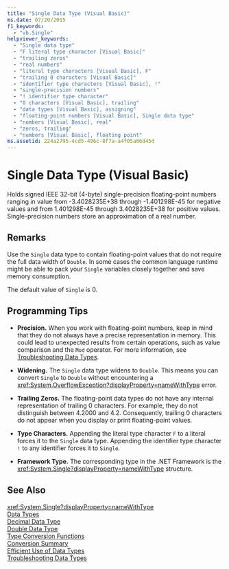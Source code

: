 ```yaml
---
title: "Single Data Type (Visual Basic)"
ms.date: 07/20/2015
f1_keywords: 
  - "vb.Single"
helpviewer_keywords: 
  - "Single data type"
  - "F literal type character [Visual Basic]"
  - "trailing zeros"
  - "real numbers"
  - "literal type characters [Visual Basic], F"
  - "trailing 0 characters [Visual Basic]"
  - "identifier type characters [Visual Basic], !"
  - "single-precision numbers"
  - "! identifier type character"
  - "0 characters [Visual Basic], trailing"
  - "data types [Visual Basic], assigning"
  - "floating-point numbers [Visual Basic], Single data type"
  - "numbers [Visual Basic], real"
  - "zeros, trailing"
  - "numbers [Visual Basic], floating point"
ms.assetid: 224a2795-4cd5-496c-8f7a-a4f05a06d45d
---
```

# Single Data Type (Visual Basic)
Holds signed IEEE 32-bit (4-byte) single-precision floating-point numbers ranging in value from -3.4028235E+38 through -1.401298E-45 for negative values and from 1.401298E-45 through 3.4028235E+38 for positive values. Single-precision numbers store an approximation of a real number.  
  
## Remarks  
 Use the `Single` data type to contain floating-point values that do not require the full data width of `Double`. In some cases the common language runtime might be able to pack your `Single` variables closely together and save memory consumption.  
  
 The default value of `Single` is 0.  
  
## Programming Tips  
  
- **Precision.** When you work with floating-point numbers, keep in mind that they do not always have a precise representation in memory. This could lead to unexpected results from certain operations, such as value comparison and the `Mod` operator. For more information, see [Troubleshooting Data Types](../../../visual-basic/programming-guide/language-features/data-types/troubleshooting-data-types.md).  
  
- **Widening.** The `Single` data type widens to `Double`. This means you can convert `Single` to `Double` without encountering a <xref:System.OverflowException?displayProperty=nameWithType> error.  
  
- **Trailing Zeros.** The floating-point data types do not have any internal representation of trailing 0 characters. For example, they do not distinguish between 4.2000 and 4.2. Consequently, trailing 0 characters do not appear when you display or print floating-point values.  
  
- **Type Characters.** Appending the literal type character `F` to a literal forces it to the `Single` data type. Appending the identifier type character `!` to any identifier forces it to `Single`.  
  
- **Framework Type.** The corresponding type in the .NET Framework is the <xref:System.Single?displayProperty=nameWithType> structure.  
  
## See Also  
 <xref:System.Single?displayProperty=nameWithType>  
 [Data Types](../../../visual-basic/language-reference/data-types/data-type-summary.md)  
 [Decimal Data Type](../../../visual-basic/language-reference/data-types/decimal-data-type.md)  
 [Double Data Type](../../../visual-basic/language-reference/data-types/double-data-type.md)  
 [Type Conversion Functions](../../../visual-basic/language-reference/functions/type-conversion-functions.md)  
 [Conversion Summary](../../../visual-basic/language-reference/keywords/conversion-summary.md)  
 [Efficient Use of Data Types](../../../visual-basic/programming-guide/language-features/data-types/efficient-use-of-data-types.md)  
 [Troubleshooting Data Types](../../../visual-basic/programming-guide/language-features/data-types/troubleshooting-data-types.md)
